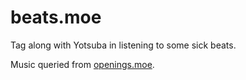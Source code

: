 # beats.moe

Tag along with Yotsuba in listening to some sick beats.

Music queried from [openings.moe](https://openings.moe/).
